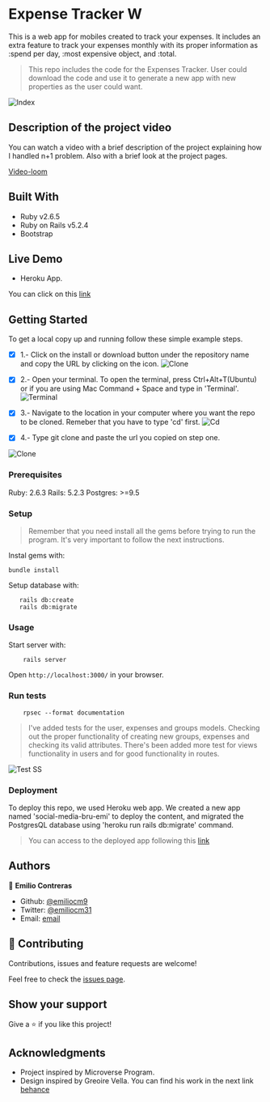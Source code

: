 # Expense Tracker W

This is a web app for mobiles created to track your expenses. It includes an extra feature to track your expenses monthly with its proper information as :spend per day, :most expensive object, and :total. 

> This repo includes the code for the Expenses Tracker. User could download the code and use it to generate a new app with new properties as the user could want.

![Index](./app/assets/images/Index.png)

## Description of the project video
You can watch a video with a brief description of the project explaining how I handled n+1 problem. Also with a brief look at the project pages.

[Video-loom](https://www.loom.com/share/9fe68b9e91ac41558ee5e1cf52d47662)

## Built With

- Ruby v2.6.5
- Ruby on Rails v5.2.4
- Bootstrap

## Live Demo

- Heroku App.

You can click on this [link](https://expense-tracker-emi.herokuapp.com/)


## Getting Started

To get a local copy up and running follow these simple example steps.

-[x] 1.- Click on the install or download button under the repository name and copy the URL by clicking on the icon.
![Clone](./app/assets/images/first_instruction.png)

-[x] 2.- Open your terminal. To open the terminal, press Ctrl+Alt+T(Ubuntu) or if you are using Mac Command + Space and type in 'Terminal'.
![Terminal](./app/assets/images/terminal_open.png)

-[x] 3.- Navigate to the location in your computer where you want the repo to be cloned. Remeber that you have to type 'cd' first.
![Cd](./app/assets/images/cdirectorie.png)

-[x] 4.- Type git clone and paste the url you copied on step one.

![Clone](./app/assets/images/git_clone_better.png)

### Prerequisites

Ruby: 2.6.3
Rails: 5.2.3
Postgres: >=9.5

### Setup

> Remember that you need install all the gems before trying to run the program. It's very important to follow the next instructions.

Instal gems with:

```
bundle install
```

Setup database with:

```
   rails db:create
   rails db:migrate
```

### Usage

Start server with:

```
    rails server
```

Open `http://localhost:3000/` in your browser.

### Run tests

```
    rpsec --format documentation
```

> I've added tests for the user, expenses and groups models. Checking out the proper functionality of creating new groups, expenses and checking its valid attributes. There's been added more test for views functionality in users and for good functionality in routes.

![Test SS](./app/assets/images/Testss.png)

### Deployment

To deploy this repo, we used Heroku web app. We created a new app named 'social-media-bru-emi' to deploy the content, and migrated the PostgresQL database using 'heroku run rails db:migrate' command.

> You can access to the deployed app following this [link](https://expense-tracker-emi.herokuapp.com/)

## Authors

👤 **Emilio Contreras**

- Github: [@emiliocm9](https://github.com/emiliocm9)
- Twitter: [@emiliocm31](https://twitter.com/emiliocm31)
- Email: [email](emilio.contreras97@gmail.com)

## 🤝 Contributing

Contributions, issues and feature requests are welcome!

Feel free to check the [issues page](issues/).

## Show your support

Give a ⭐️ if you like this project!

## Acknowledgments

- Project inspired by Microverse Program.
- Design inspired by Greoire Vella. You can find his work in the next link
[behance](https://www.behance.net/gallery/19759151/Snapscan-iOs-design-and-branding?tracking_source=)
